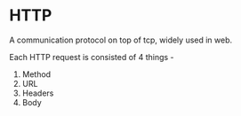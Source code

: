 # HTTP

A communication protocol on top of tcp, widely used in web.

Each HTTP request is consisted of 4 things - 
1. Method
2. URL
3. Headers
4. Body

